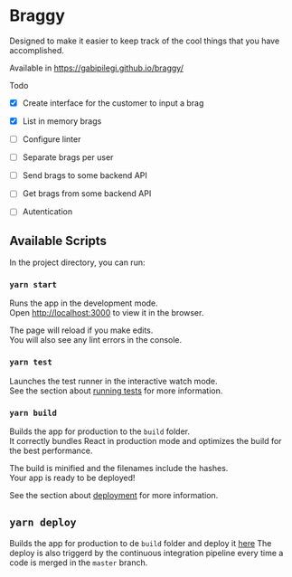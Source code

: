 # Braggy

Designed to make it easier to keep track of the cool things that you have accomplished.

Available in https://gabipilegi.github.io/braggy/

Todo

- [x] Create interface for the customer to input a brag
- [x] List in memory brags
- [ ] Configure linter
- [ ] Separate brags per user
- [ ] Send brags to some backend API
- [ ] Get brags from some backend API
- [ ] Autentication


## Available Scripts

In the project directory, you can run:

### `yarn start`

Runs the app in the development mode.<br />
Open [http://localhost:3000](http://localhost:3000) to view it in the browser.

The page will reload if you make edits.<br />
You will also see any lint errors in the console.

### `yarn test`

Launches the test runner in the interactive watch mode.<br />
See the section about [running tests](https://facebook.github.io/create-react-app/docs/running-tests) for more information.

### `yarn build`

Builds the app for production to the `build` folder.<br />
It correctly bundles React in production mode and optimizes the build for the best performance.

The build is minified and the filenames include the hashes.<br />
Your app is ready to be deployed!

See the section about [deployment](https://facebook.github.io/create-react-app/docs/deployment) for more information.

## `yarn deploy`

Builds the app for production to de `build` folder and deploy it [here](https://gabipilegi.github.io/braggy/)
The deploy is also triggerd by the continuous integration pipeline every time a code is merged in the `master` branch.
